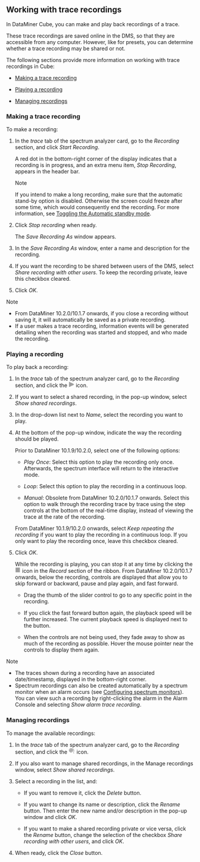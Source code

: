 ## Working with trace recordings

In DataMiner Cube, you can make and play back recordings of a trace.

These trace recordings are saved online in the DMS, so that they are accessible from any computer. However, like for presets, you can determine whether a trace recording may be shared or not.

The following sections provide more information on working with trace recordings in Cube:

- [Making a trace recording](#making-a-trace-recording)

- [Playing a recording](#playing-a-recording)

- [Managing recordings](#managing-recordings)

### Making a trace recording

To make a recording:

1. In the *trace* tab of the spectrum analyzer card, go to the *Recording* section, and click *Start Recording*.

    A red dot in the bottom-right corner of the display indicates that a recording is in progress, and an extra menu item, *Stop Recording*, appears in the header bar.

    > [!NOTE]
    > If you intend to make a long recording, make sure that the automatic stand-by option is disabled. Otherwise the screen could freeze after some time, which would consequently end the recording. For more information, see [Toggling the Automatic standby mode](Viewing_spectrum_analyzer_traces.md#toggling-the-automatic-standby-mode).

2. Click *Stop recording* when ready.

    The *Save Recording As* window appears.

3. In the *Save Recording As* window, enter a name and description for the recording.

4. If you want the recording to be shared between users of the DMS, select *Share recording with other users*. To keep the recording private, leave this checkbox cleared.

5. Click *OK*.

> [!NOTE]
> - From DataMiner 10.2.0/10.1.7 onwards, if you close a recording without saving it, it will automatically be saved as a private recording.
> - If a user makes a trace recording, information events will be generated detailing when the recording was started and stopped, and who made the recording.

### Playing a recording

To play back a recording:

1. In the *trace* tab of the spectrum analyzer card, go to the *Recording* section, and click the ![](../../images/spectrum_play.png) icon.

2. If you want to select a shared recording, in the pop-up window, select *Show shared recordings*.

3. In the drop-down list next to *Name*, select the recording you want to play.

4. At the bottom of the pop-up window, indicate the way the recording should be played.

    Prior to DataMiner 10.1.9/10.2.0, select one of the following options:

    - *Play Once*: Select this option to play the recording only once. Afterwards, the spectrum interface will return to the interactive mode.

    - *Loop*: Select this option to play the recording in a continuous loop.

    - *Manual*: Obsolete from DataMiner 10.2.0/10.1.7 onwards. Select this option to walk through the recording trace by trace using the step controls at the bottom of the real-time display, instead of viewing the trace at the rate of the recording.

    From DataMiner 10.1.9/10.2.0 onwards, select *Keep repeating the recording* if you want to play the recording in a continuous loop. If you only want to play the recording once, leave this checkbox cleared.

5. Click *OK*.

    While the recording is playing, you can stop it at any time by clicking the ![](../../images/spectrum_stop.png) icon in the *Record* section of the ribbon.
    From DataMiner 10.2.0/10.1.7 onwards, below the recording, controls are displayed that allow you to skip forward or backward, pause and play again, and fast forward.

    - Drag the thumb of the slider control to go to any specific point in the recording.

    - If you click the fast forward button again, the playback speed will be further increased. The current playback speed is displayed next to the button.

    - When the controls are not being used, they fade away to show as much of the recording as possible. Hover the mouse pointer near the controls to display them again.

> [!NOTE]
> - The traces shown during a recording have an associated date/timestamp, displayed in the bottom-right corner.
> - Spectrum recordings can also be created automatically by a spectrum monitor when an alarm occurs (see [Configuring spectrum monitors](Working_with_spectrum_monitors.md#configuring-spectrum-monitors)). You can view such a recording by right-clicking the alarm in the Alarm Console and selecting *Show alarm trace recording*.

### Managing recordings

To manage the available recordings:

1. In the *trace* tab of the spectrum analyzer card, go to the *Recording* section, and click the ![](../../images/spectrum_recordings.png) icon.

2. If you also want to manage shared recordings, in the Manage recordings window, select *Show shared recordings*.

3. Select a recording in the list, and:

    - If you want to remove it, click the *Delete* button.

    - If you want to change its name or description, click the *Rename* button. Then enter the new name and/or description in the pop-up window and click *OK*.

    - If you want to make a shared recording private or vice versa, click the *Rename* button, change the selection of the checkbox *Share recording with other users*, and click *OK*.

4. When ready, click the *Close* button.
